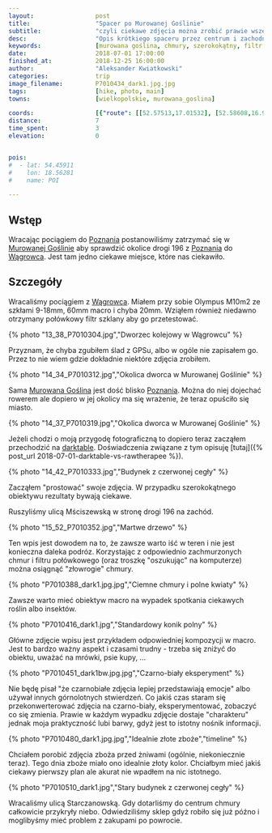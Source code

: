 ```yaml
---
layout:                 post
title:                  "Spacer po Murowanej Goślinie"
subtitle:               "czyli ciekawe zdjęcia można zrobić prawie wszędzie"
desc:                   "Opis krótkiego spaceru przez centrum i zachodnie okolice Murowanej Gośliny. Jest to przykład tego, że ciekawe miejsca można znaleźć, a ładne zdjęcia zrobić niedaleko od domu. Zrobiłem kilka zdjęć macro, złotego zboża przed żniwami, ciemnych chmur na horyzoncie i budynków w mieście."
keywords:               [murowana goślina, chmury, szerokokątny, filtr połówkowy, olympus]
date:                   2018-07-01 17:00:00
finished_at:            2018-12-25 16:00:00
author:                 "Aleksander Kwiatkowski"
categories:             trip
image_filename:         P7010434_dark1.jpg.jpg
tags:                   [hike, photo, main]
towns:                  [wielkopolskie, murowana_goslina]

coords:                 [{"route": [[52.57513,17.01532], [52.58608,16.99317], [52.58937,17.00150], [52.58489,17.01806], [52.57492,17.01514]], "type": "hike"}]
distance:               7
time_spent:             3
elevation:              0


pois:
#  - lat: 54.45911
#    lon: 18.56281
#    name: POI

---
```


[wiki-poznan]: https://pl.wikipedia.org/wiki/Pozna%C5%84
[wiki-murowana-goslina]: https://pl.wikipedia.org/wiki/Murowana_Go%C5%9Blina
[wiki-wagrowiec]: https://pl.wikipedia.org/wiki/W%C4%85growiec

[darktable]: https://www.darktable.org/


## Wstęp

Wracając pociągiem do [Poznania][wiki-poznan] postanowiliśmy zatrzymać się
w [Murowanej Goślinie][wiki-murowana-goslina] aby sprawdzić okolice drogi 196
z [Poznania][wiki-poznan] do [Wągrowca][wiki-wagrowiec]. Jest tam jedno
ciekawe miejsce, które nas ciekawiło.

## Szczegóły

Wracaliśmy pociągiem z [Wągrowca][wiki-wagrowiec]. Miałem przy sobie Olympus M10m2
ze szkłami 9-18mm, 60mm macro i chyba 20mm. Wziąłem również niedawno
otrzymany połówkowy filtr szklany aby go przetestować.

{% photo "13_38_P7010304.jpg","Dworzec kolejowy w Wągrowcu" %}

Przyznam, że chyba zgubiłem ślad z GPSu, albo w ogóle nie zapisałem go.
Przez to nie wiem gdzie dokładnie niektóre zdjęcia zrobiłem.

{% photo "14_34_P7010312.jpg","Okolica dworca w Murowanej Goślinie" %}

Sama [Murowana Goślina][wiki-murowana-goslina] jest dość blisko [Poznania][wiki-poznan].
Można do niej dojechać rowerem ale dopiero w jej okolicy ma się wrażenie,
że teraz opuściło się miasto.

{% photo "14_37_P7010319.jpg","Okolica dworca w Murowanej Goślinie" %}

Jeżeli chodzi o moją przygodę fotograficzną to dopiero teraz zacząłem
przechodzić na [darktable][darktable]. Doświadczenia związane z tym
opisuję [tutaj]({% post_url 2018-07-01-darktable-vs-rawtherapee %}).

{% photo "14_42_P7010333.jpg","Budynek z czerwonej cegły" %}

Zacząłem "prostować" swoje zdjęcia. W przypadku szerokokątnego obiektywu
rezultaty bywają ciekawe.

Ruszyliśmy ulicą Mściszewską w stronę drogi 196 na zachód.

{% photo "15_52_P7010352.jpg","Martwe drzewo" %}

Ten wpis jest dowodem na to, że zawsze warto iść w teren i nie jest konieczna
daleka podróz. Korzystając z odpowiednio zachmurzonych chmur i filtru połówkowego
(oraz troszkę "oszukując" na komputerze) można osiągnąć "złowrogie" chmury.

{% photo "P7010388_dark1.jpg.jpg","Ciemne chmury i polne kwiaty" %}

Zawsze warto mieć obiektyw macro na wypadek spotkania ciekawych roślin
albo insektów.

{% photo "P7010416_dark1.jpg","Standardowy konik polny" %}

Główne zdjęcie wpisu jest przykładem odpowiedniej kompozycji w macro.
Jest to bardzo ważny aspekt i czasami trudny - trzeba się zniżyć do obiektu,
uważać na mrówki, psie kupy, ...

{% photo "P7010451_dark1bw.jpg.jpg","Czarno-biały eksperyment" %}

Nie będę pisał "że czarnobiałe zdjęcia lepiej przedstawiają emocje" albo
używał innych górnolotnych stwierdzeń. Co jakiś czas staram się przekonwerterować
zdjęcia na czarno-biały, eksperymentować, zobaczyć co się zmienia.
Prawie w każdym wypadku zdjęcie dostaje "charakteru" jednak moja praktyczność
lubi barwy, gdyż jest to istotny nośnik informacji.

{% photo "P7010480_dark1.jpg.jpg","Idealnie złote zboże","timeline" %}

Chciałem porobić zdjęcia zboża przed żniwami (ogólnie, niekoniecznie teraz).
Tego dnia zboże miało ono idealnie
złoty kolor. Chciałbym mieć jakiś ciekawy pierwszy plan ale akurat nie
wpadłem na nic istotnego.

{% photo "P7010510_dark1.jpg","Stary budynek z czerwonej cegły" %}

Wracaliśmy ulicą Starczanowską. Gdy dotarliśmy do centrum chmury całkowicie
przykryły niebo. Odwiedziliśmy sklep gdyż robiło się już późno i moglibyśmy
mieć problem z zakupami po powrocie.
